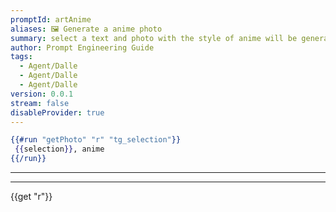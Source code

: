 ```yaml
---
promptId: artAnime
aliases: 🖼️ Generate a anime photo
summary: select a text and photo with the style of anime will be generated using Dalle-2
author: Prompt Engineering Guide
tags:
  - Agent/Dalle
  - Agent/Dalle
  - Agent/Dalle
version: 0.0.1
stream: false
disableProvider: true
---
```

```handlebars
{{#run "getPhoto" "r" "tg_selection"}}
 {{selection}}, anime
{{/run}}
```
***
***
{{get "r"}}